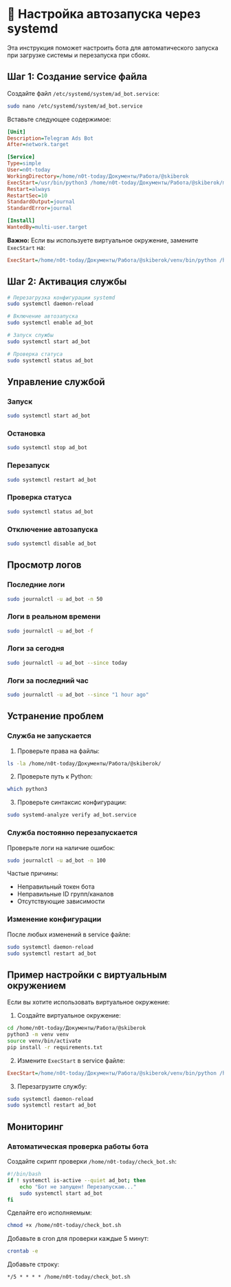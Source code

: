 # 🔧 Настройка автозапуска через systemd

Эта инструкция поможет настроить бота для автоматического запуска при загрузке системы и перезапуска при сбоях.

## Шаг 1: Создание service файла

Создайте файл `/etc/systemd/system/ad_bot.service`:

```bash
sudo nano /etc/systemd/system/ad_bot.service
```

Вставьте следующее содержимое:

```ini
[Unit]
Description=Telegram Ads Bot
After=network.target

[Service]
Type=simple
User=n0t-today
WorkingDirectory=/home/n0t-today/Документы/Работа/@skiberok
ExecStart=/usr/bin/python3 /home/n0t-today/Документы/Работа/@skiberok/main.py
Restart=always
RestartSec=10
StandardOutput=journal
StandardError=journal

[Install]
WantedBy=multi-user.target
```

**Важно:** Если вы используете виртуальное окружение, замените `ExecStart` на:

```ini
ExecStart=/home/n0t-today/Документы/Работа/@skiberok/venv/bin/python /home/n0t-today/Документы/Работа/@skiberok/main.py
```

## Шаг 2: Активация службы

```bash
# Перезагрузка конфигурации systemd
sudo systemctl daemon-reload

# Включение автозапуска
sudo systemctl enable ad_bot

# Запуск службы
sudo systemctl start ad_bot

# Проверка статуса
sudo systemctl status ad_bot
```

## Управление службой

### Запуск
```bash
sudo systemctl start ad_bot
```

### Остановка
```bash
sudo systemctl stop ad_bot
```

### Перезапуск
```bash
sudo systemctl restart ad_bot
```

### Проверка статуса
```bash
sudo systemctl status ad_bot
```

### Отключение автозапуска
```bash
sudo systemctl disable ad_bot
```

## Просмотр логов

### Последние логи
```bash
sudo journalctl -u ad_bot -n 50
```

### Логи в реальном времени
```bash
sudo journalctl -u ad_bot -f
```

### Логи за сегодня
```bash
sudo journalctl -u ad_bot --since today
```

### Логи за последний час
```bash
sudo journalctl -u ad_bot --since "1 hour ago"
```

## Устранение проблем

### Служба не запускается

1. Проверьте права на файлы:
```bash
ls -la /home/n0t-today/Документы/Работа/@skiberok/
```

2. Проверьте путь к Python:
```bash
which python3
```

3. Проверьте синтаксис конфигурации:
```bash
sudo systemd-analyze verify ad_bot.service
```

### Служба постоянно перезапускается

Проверьте логи на наличие ошибок:
```bash
sudo journalctl -u ad_bot -n 100
```

Частые причины:
- Неправильный токен бота
- Неправильные ID групп/каналов
- Отсутствующие зависимости

### Изменение конфигурации

После любых изменений в service файле:
```bash
sudo systemctl daemon-reload
sudo systemctl restart ad_bot
```

## Пример настройки с виртуальным окружением

Если вы хотите использовать виртуальное окружение:

1. Создайте виртуальное окружение:
```bash
cd /home/n0t-today/Документы/Работа/@skiberok
python3 -m venv venv
source venv/bin/activate
pip install -r requirements.txt
```

2. Измените `ExecStart` в service файле:
```ini
ExecStart=/home/n0t-today/Документы/Работа/@skiberok/venv/bin/python /home/n0t-today/Документы/Работа/@skiberok/main.py
```

3. Перезагрузите службу:
```bash
sudo systemctl daemon-reload
sudo systemctl restart ad_bot
```

## Мониторинг

### Автоматическая проверка работы бота

Создайте скрипт проверки `/home/n0t-today/check_bot.sh`:

```bash
#!/bin/bash
if ! systemctl is-active --quiet ad_bot; then
    echo "Бот не запущен! Перезапускаю..."
    sudo systemctl start ad_bot
fi
```

Сделайте его исполняемым:
```bash
chmod +x /home/n0t-today/check_bot.sh
```

Добавьте в cron для проверки каждые 5 минут:
```bash
crontab -e
```

Добавьте строку:
```
*/5 * * * * /home/n0t-today/check_bot.sh
```

